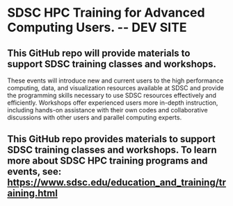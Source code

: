 # SDSC HPC Training for Advanced Computing Users. -- DEV SITE

## This GitHub repo will provide materials to support SDSC training classes and workshops.

These events will introduce new and current users to the high performance computing, data, and
visualization resources available at SDSC and provide the programming skills necessary to use SDSC
resources effectively and efficiently. Workshops offer experienced users more in-depth instruction,
including hands-on assistance with their own codes and collaborative discussions with other
users and parallel computing experts. 


## This GitHub repo provides materials to support SDSC training classes and workshops. To learn more about SDSC HPC training programs and events, see: https://www.sdsc.edu/education_and_training/training.html